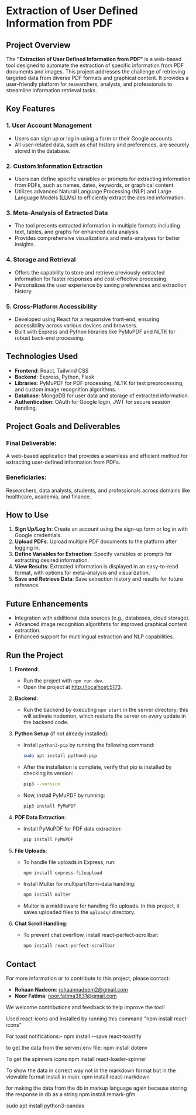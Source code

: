 # Extraction of User Defined Information from PDF

## Project Overview

The **"Extraction of User Defined Information from PDF"** is a web-based tool designed to automate the extraction of specific information from PDF documents and images. This project addresses the challenge of retrieving targeted data from diverse PDF formats and graphical content. It provides a user-friendly platform for researchers, analysts, and professionals to streamline information retrieval tasks.

## Key Features

### 1. User Account Management

- Users can sign up or log in using a form or their Google accounts.
- All user-related data, such as chat history and preferences, are securely stored in the database.

### 2. Custom Information Extraction

- Users can define specific variables or prompts for extracting information from PDFs, such as names, dates, keywords, or graphical content.
- Utilizes advanced Natural Language Processing (NLP) and Large Language Models (LLMs) to efficiently extract the desired information.

### 3. Meta-Analysis of Extracted Data

- The tool presents extracted information in multiple formats including text, tables, and graphs for enhanced data analysis.
- Provides comprehensive visualizations and meta-analyses for better insights.

### 4. Storage and Retrieval

- Offers the capability to store and retrieve previously extracted information for faster responses and cost-effective processing.
- Personalizes the user experience by saving preferences and extraction history.

### 5. Cross-Platform Accessibility

- Developed using React for a responsive front-end, ensuring accessibility across various devices and browsers.
- Built with Express and Python libraries like PyMuPDF and NLTK for robust back-end processing.

## Technologies Used

- **Frontend**: React, Tailwind CSS
- **Backend**: Express, Python, Flask
- **Libraries**: PyMuPDF for PDF processing, NLTK for text preprocessing, and custom image recognition algorithms.
- **Database**: MongoDB for user data and storage of extracted information.
- **Authentication**: OAuth for Google login, JWT for secure session handling.

## Project Goals and Deliverables

### Final Deliverable:

A web-based application that provides a seamless and efficient method for extracting user-defined information from PDFs.

### Beneficiaries:

Researchers, data analysts, students, and professionals across domains like healthcare, academia, and finance.

## How to Use

1. **Sign Up/Log In**: Create an account using the sign-up form or log in with Google credentials.
2. **Upload PDFs**: Upload multiple PDF documents to the platform after logging in.
3. **Define Variables for Extraction**: Specify variables or prompts for extracting desired information.
4. **View Results**: Extracted information is displayed in an easy-to-read format, with options for meta-analysis and visualization.
5. **Save and Retrieve Data**: Save extraction history and results for future reference.

## Future Enhancements

- Integration with additional data sources (e.g., databases, cloud storage).
- Advanced image recognition algorithms for improved graphical content extraction.
- Enhanced support for multilingual extraction and NLP capabilities.

## Run the Project

1. **Frontend**:

   - Run the project with `npm run dev`.
   - Open the project at [http://localhost:5173](http://localhost:5173).

2. **Backend**:

   - Run the backend by executing `npm start` in the server directory; this will activate nodemon, which restarts the server on every update in the backend code.

3. **Python Setup** (if not already installed):
   - Install `python3-pip` by running the following command:
     ```bash
     sudo apt install python3-pip
     ```
   - After the installation is complete, verify that pip is installed by checking its version:
     ```bash
     pip3 --version
     ```
   - Now, install PyMuPDF by running:
     ```bash
     pip3 install PyMuPDF
     ```
4. **PDF Data Extraction**:

   - Install PyMuPDF for PDF data extraction:
     ```bash
     pip install PyMuPDF
     ```

5. **File Uploads**:

   - To handle file uploads in Express, run:
     ```bash
     npm install express-fileupload
     ```
   - Install Multer for multipart/form-data handling:
     ```bash
     npm install multer
     ```
   - Multer is a middleware for handling file uploads. In this project, it saves uploaded files to the `uploads/` directory.

6. **Chat Scroll Handling**:
   - To prevent chat overflow, install react-perfect-scrollbar:
     ```bash
     npm install react-perfect-scrollbar
     ```

## Contact

For more information or to contribute to this project, please contact:

- **Rohaan Nadeem**: [rohaannadeem2@gmail.com](mailto:rohaannadeem2@gmail.com)
- **Noor Fatima**: [noor.fatima3831@gmail.com](mailto:noor.fatima3831@gmail.com)

We welcome contributions and feedback to help improve the tool!

Used react-icons
and installed by running this command "npm install react-icons"

For toast notifications:-
npm install --save react-toastify

to get the data from the server/.env file:
npm install dotenv

To get the spinners icons
npm install react-loader-spinner

To show the data in correct way not in the markdown format but in the viewable format
install in main:
npm install react-markdown

for making the data from the db in markup language again because storing the response in db as a string
npm install remark-gfm

sudo apt install python3-pandas
